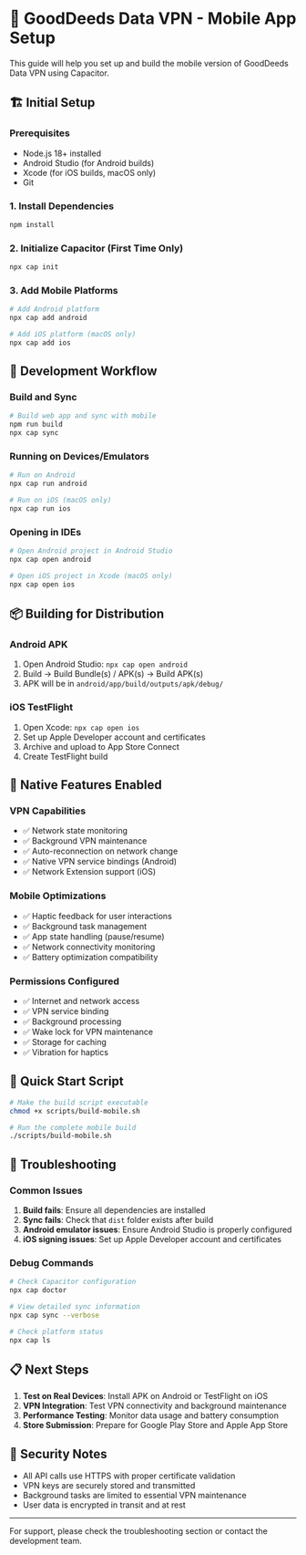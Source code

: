 
# 📱 GoodDeeds Data VPN - Mobile App Setup

This guide will help you set up and build the mobile version of GoodDeeds Data VPN using Capacitor.

## 🏗️ Initial Setup

### Prerequisites
- Node.js 18+ installed
- Android Studio (for Android builds)
- Xcode (for iOS builds, macOS only)
- Git

### 1. Install Dependencies
```bash
npm install
```

### 2. Initialize Capacitor (First Time Only)
```bash
npx cap init
```

### 3. Add Mobile Platforms
```bash
# Add Android platform
npx cap add android

# Add iOS platform (macOS only)
npx cap add ios
```

## 🔧 Development Workflow

### Build and Sync
```bash
# Build web app and sync with mobile
npm run build
npx cap sync
```

### Running on Devices/Emulators
```bash
# Run on Android
npx cap run android

# Run on iOS (macOS only)
npx cap run ios
```

### Opening in IDEs
```bash
# Open Android project in Android Studio
npx cap open android

# Open iOS project in Xcode (macOS only)
npx cap open ios
```

## 📦 Building for Distribution

### Android APK
1. Open Android Studio: `npx cap open android`
2. Build → Build Bundle(s) / APK(s) → Build APK(s)
3. APK will be in `android/app/build/outputs/apk/debug/`

### iOS TestFlight
1. Open Xcode: `npx cap open ios`
2. Set up Apple Developer account and certificates
3. Archive and upload to App Store Connect
4. Create TestFlight build

## 🔌 Native Features Enabled

### VPN Capabilities
- ✅ Network state monitoring
- ✅ Background VPN maintenance
- ✅ Auto-reconnection on network change
- ✅ Native VPN service bindings (Android)
- ✅ Network Extension support (iOS)

### Mobile Optimizations
- ✅ Haptic feedback for user interactions
- ✅ Background task management
- ✅ App state handling (pause/resume)
- ✅ Network connectivity monitoring
- ✅ Battery optimization compatibility

### Permissions Configured
- ✅ Internet and network access
- ✅ VPN service binding
- ✅ Background processing
- ✅ Wake lock for VPN maintenance
- ✅ Storage for caching
- ✅ Vibration for haptics

## 🚀 Quick Start Script
```bash
# Make the build script executable
chmod +x scripts/build-mobile.sh

# Run the complete mobile build
./scripts/build-mobile.sh
```

## 🐛 Troubleshooting

### Common Issues
1. **Build fails**: Ensure all dependencies are installed
2. **Sync fails**: Check that `dist` folder exists after build
3. **Android emulator issues**: Ensure Android Studio is properly configured
4. **iOS signing issues**: Set up Apple Developer account and certificates

### Debug Commands
```bash
# Check Capacitor configuration
npx cap doctor

# View detailed sync information
npx cap sync --verbose

# Check platform status
npx cap ls
```

## 📋 Next Steps

1. **Test on Real Devices**: Install APK on Android or TestFlight on iOS
2. **VPN Integration**: Test VPN connectivity and background maintenance
3. **Performance Testing**: Monitor data usage and battery consumption
4. **Store Submission**: Prepare for Google Play Store and Apple App Store

## 🔐 Security Notes

- All API calls use HTTPS with proper certificate validation
- VPN keys are securely stored and transmitted
- Background tasks are limited to essential VPN maintenance
- User data is encrypted in transit and at rest

---

For support, please check the troubleshooting section or contact the development team.
